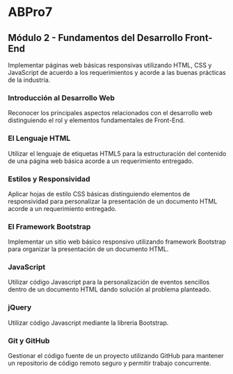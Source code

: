 # ABPro7


## Módulo 2 - Fundamentos del Desarrollo Front-End
Implementar páginas web básicas responsivas utilizando HTML, CSS y JavaScript de acuerdo a los requerimientos y acorde a las buenas prácticas de la industria.

### Introducción al Desarrollo Web
Reconocer los principales aspectos relacionados con el desarrollo web distinguiendo el rol y elementos fundamentales de Front-End.

### El Lenguaje HTML
Utilizar el lenguaje de etiquetas HTML5 para la estructuración del contenido de una página web básica acorde a un requerimiento entregado.

### Estilos y Responsividad
Aplicar hojas de estilo CSS básicas distinguiendo elementos de responsividad para personalizar la presentación de un documento HTML acorde a un requerimiento entregado.

### El Framework Bootstrap
Implementar un sitio web básico responsivo utilizando framework Bootstrap para organizar la presentación de un documento HTML.

### JavaScript
Utilizar código Javascript para la personalización de eventos sencillos dentro de un documento HTML dando solución al problema planteado.

### jQuery
Utilizar código Javascript mediante la libreria Bootstrap.

### Git y GitHub
Gestionar el código fuente de un proyecto utilizando GitHub para mantener un repositorio de código remoto seguro y permitir trabajo concurrente.
